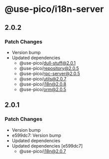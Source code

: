 # @use-pico/i18n-server

## 2.0.2

### Patch Changes

- Version bump
- Updated dependencies
    - @use-pico/dull-stuff@2.0.1
    - @use-pico/repository@2.0.5
    - @use-pico/rpc-server@2.0.5
    - @use-pico/utils@2.0.7
    - @use-pico/i18n@2.0.8
    - @use-pico/orm@2.0.5

## 2.0.1

### Patch Changes

- Version bump
- e599dc7: Version bump
- Updated dependencies
- Updated dependencies [e599dc7]
    - @use-pico/i18n@2.0.7

